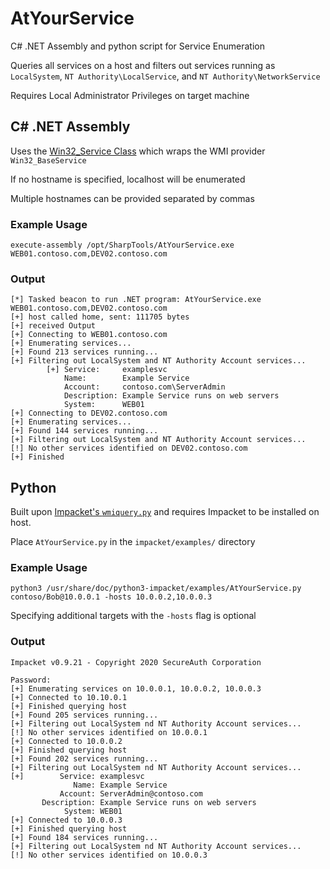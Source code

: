 # AtYourService
C# .NET Assembly and python script for Service Enumeration 

Queries all services on a host and filters out services running as `LocalSystem`, `NT Authority\LocalService`, and `NT Authority\NetworkService`

Requires Local Administrator Privileges on target machine

## C# .NET Assembly
Uses the [Win32_Service Class](https://docs.microsoft.com/en-us/windows/win32/cimwin32prov/win32-service) which wraps the WMI provider `Win32_BaseService`

If no hostname is specified, localhost will be enumerated

Multiple hostnames can be provided separated by commas

### Example Usage
```
execute-assembly /opt/SharpTools/AtYourService.exe WEB01.contoso.com,DEV02.contoso.com
```
### Output
```
[*] Tasked beacon to run .NET program: AtYourService.exe WEB01.contoso.com,DEV02.contoso.com
[+] host called home, sent: 111705 bytes
[+] received Output
[+] Connecting to WEB01.contoso.com
[+] Enumerating services...
[+] Found 213 services running...
[+] Filtering out LocalSystem and NT Authority Account services...
        [+] Service:     examplesvc
            Name:        Example Service
            Account:     contoso.com\ServerAdmin
            Description: Example Service runs on web servers
            System:      WEB01
[+] Connecting to DEV02.contoso.com
[+] Enumerating services...
[+] Found 144 services running...
[+] Filtering out LocalSystem and NT Authority Account services...
[!] No other services identified on DEV02.contoso.com
[+] Finished
```

## Python
Built upon [Impacket's `wmiquery.py`](https://github.com/SecureAuthCorp/impacket) and requires Impacket to be installed on host.

Place `AtYourService.py` in the `impacket/examples/` directory

### Example Usage
```
python3 /usr/share/doc/python3-impacket/examples/AtYourService.py contoso/Bob@10.0.0.1 -hosts 10.0.0.2,10.0.0.3
```
Specifying additional targets with the `-hosts` flag is optional
### Output
```
Impacket v0.9.21 - Copyright 2020 SecureAuth Corporation

Password:
[+] Enumerating services on 10.0.0.1, 10.0.0.2, 10.0.0.3
[+] Connected to 10.10.0.1
[+] Finished querying host
[+] Found 205 services running...
[+] Filtering out LocalSystem nd NT Authority Account services...
[!] No other services identified on 10.0.0.1
[+] Connected to 10.0.0.2
[+] Finished querying host
[+] Found 202 services running...
[+] Filtering out LocalSystem nd NT Authority Account services...
[+]        Service: examplesvc
              Name: Example Service
           Account: ServerAdmin@contoso.com
       Description: Example Service runs on web servers
            System: WEB01
[+] Connected to 10.0.0.3
[+] Finished querying host
[+] Found 184 services running...
[+] Filtering out LocalSystem nd NT Authority Account services...
[!] No other services identified on 10.0.0.3
```

